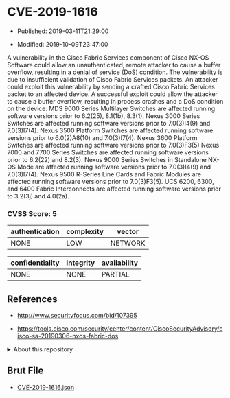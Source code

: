 # CVE-2019-1616

- Published: 2019-03-11T21:29:00

- Modified: 2019-10-09T23:47:00

A vulnerability in the Cisco Fabric Services component of Cisco NX-OS Software could allow an unauthenticated, remote attacker to cause a buffer overflow, resulting in a denial of service (DoS) condition. The vulnerability is due to insufficient validation of Cisco Fabric Services packets. An attacker could exploit this vulnerability by sending a crafted Cisco Fabric Services packet to an affected device. A successful exploit could allow the attacker to cause a buffer overflow, resulting in process crashes and a DoS condition on the device. MDS 9000 Series Multilayer Switches are affected running software versions prior to 6.2(25), 8.1(1b), 8.3(1). Nexus 3000 Series Switches are affected running software versions prior to 7.0(3)I4(9) and 7.0(3)I7(4). Nexus 3500 Platform Switches are affected running software versions prior to 6.0(2)A8(10) and 7.0(3)I7(4). Nexus 3600 Platform Switches are affected running software versions prior to 7.0(3)F3(5) Nexus 7000 and 7700 Series Switches are affected running software versions prior to 6.2(22) and 8.2(3). Nexus 9000 Series Switches in Standalone NX-OS Mode are affected running software versions prior to 7.0(3)I4(9) and 7.0(3)I7(4). Nexus 9500 R-Series Line Cards and Fabric Modules are affected running software versions prior to 7.0(3)F3(5). UCS 6200, 6300, and 6400 Fabric Interconnects are affected running software versions prior to 3.2(3j) and 4.0(2a).

### CVSS Score: **5**

| authentication | complexity | vector |
| --- | --- | --- |
| NONE | LOW | NETWORK |

| confidentiality | integrity | availability |
| --- | --- | --- |
| NONE | NONE | PARTIAL |

## References

* http://www.securityfocus.com/bid/107395

* https://tools.cisco.com/security/center/content/CiscoSecurityAdvisory/cisco-sa-20190306-nxos-fabric-dos

<details>
<summary>About this repository</summary> 

  This repository is part of the project [Live Hack CVE](https://github.com/Live-Hack-CVE). Main website can be found [www.live-hack.org](https://www.live-hack.org) 
  
  Made by [Sn0wAlice](https://github.com/Sn0wAlice) for the people that care about security and need to have a feed of the latest CVEs. Hope you enjoy it, don't forget to star the repo and follow me on [Twitter](https://twitter.com/Sn0wAlice) and [Github](https://github.com/Sn0wAlice). And that is my [personnal website](https://www.alice-snow.me/)

  - [Home Page](https://github.com/Live-Hack-CVE)
  - [Framework](https://github.com/Live-Hack-CVE/cve-framework)
  - [CVE database](https://github.com/Live-Hack-CVE/full_database)
  - [Changelog](https://github.com/Live-Hack-CVE/Changelog)
</details>

## Brut File

* [CVE-2019-1616.json](https://raw.githubusercontent.com/Live-Hack-CVE/full_database/main/cves/2019/CVE-2019-1616.json)

